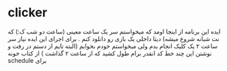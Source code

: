 # clicker

ایده این برنامه از اینجا اومد که میخواستم سر یک ساعت معینی (ساعت دو شب ک:) که نت شبانه شروع میشه) دیتا داخلی یک بازی رو دانلود کنم . برای اجرای این ایده نیاز سر ساعت ۲ یک کلیک انجام بدم ولی میخواستم خودم بخوابم (البته تایم از دستم در رفت و نوشتن این چند خط کد انقدر برام طول کشید که از ساعت ۲ گذاشت ) 
از کتاب خونه schedule برای
